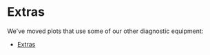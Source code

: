 # Extras

We've moved plots that use some of our other diagnostic equipment:

- [Extras](https://jeancarletta.github.io/HeatHack-Extras)
